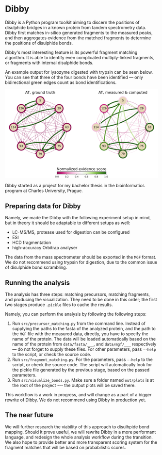 # Dibby

Dibby is a Python program toolkit aiming to discern the positions of disulphide bridges in a known protein from tandem spectrometry data. Dibby first matches in-silico generated fragments to the measured peaks, and then aggregates evidence from the matched fragments to determine the positions of disulphide bonds. 

Dibby's most interesting feature is its powerful fragment matching algorithm. It is able to identify even complicated multiply-linked fragments, or fragments with internal disulphide bonds.

An example output for lysozyme digested with trypsin can be seen below. You can see that three of the four bonds have been identified — only bidirectional green edges count as bond identifications.

![Visualization of the three disulphide bonds that were identified in lysozyme, that has a total of four bonds](./img/lys_example.png)

Dibby started as a project for my bachelor thesis in the bioinformatics program at Charles University, Prague.

## Preparing data for Dibby

Namely, we made the Dibby with the following experiment setup in mind, but in theory it should be adaptable to different setups as well:

- LC-MS/MS, protease used for digestion can be configured
- ESI
- HCD fragmentation
- high-accuracy Orbitrap analyser

The data from the mass spectrometer should be exported in the `MGF` format. We do not recommend using trypsin for digestion, due to the common issue of disulphide bond scrambling.

## Running the analysis

The analysis has three steps: matching precursors, matching fragments, and producing the visualization. They need to be done in this order; the first two stages produce `.pickle` files to cache the results.

Namely, you can perform the analysis by following the following steps:

1. Run `src/precursor_matching.py` from the command line. Instead of supplying the paths to the fasta of the analyzed protein, and the path to the `MGF` file with the measured data, directly, you have to specify the name of the protein. The data will be loaded automatically based on the name of the protein from `data/fasta/___`, and `data/mgf/___` respectively — do not forget to supply these files. For other parameters, pass `--help` to the script, or check the source code.
2. Run `src/fragment_matching.py`. For the parameters, pass `--help` to the script, or check the source code. The script will automatically look for the pickle file generated by the previous stage, based on the passed parameters.
3. Run `src/visualize_bonds.py`. Make sure a folder named `out/plots` is at the root of the project --- the output plots will be saved there.

This workflow is a work in progress, and will change as a part of a bigger rewrite of Dibby. We do not recommend using Dibby in production yet.

## The near future

We will further research the viability of this approach to disulhpide bond mapping. Should it prove useful, we will rewrite Dibby in a more performant language, and redesign the whole analysis workflow during the transition. We also hope to provide better and more transparent scoring system for the fragment matches that will be based on probabilistic scores.